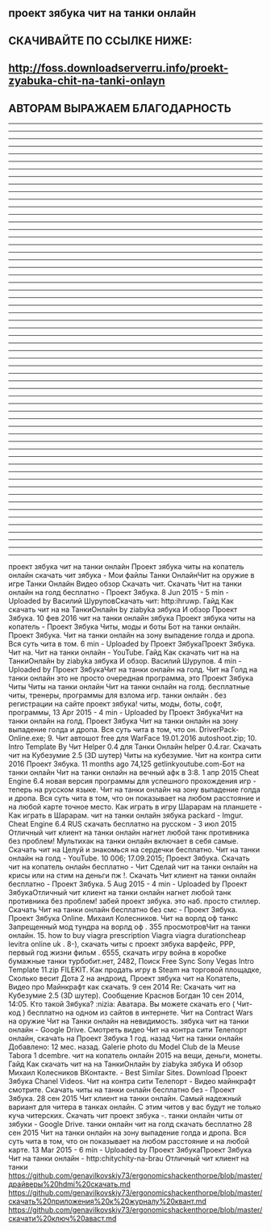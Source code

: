 проект зябука чит на танки онлайн
--------------------------------------------------
СКАЧИВАЙТЕ ПО ССЫЛКЕ НИЖЕ:
--------------------------------------------------
http://foss.downloadserverru.info/proekt-zyabuka-chit-na-tanki-onlayn
--------------------------------------------------
АВТОРАМ ВЫРАЖАЕМ БЛАГОДАРНОСТЬ
--------------------------------------------------
--------------------------------------------------
--------------------------------------------------
--------------------------------------------------
--------------------------------------------------
--------------------------------------------------
--------------------------------------------------
--------------------------------------------------
--------------------------------------------------
--------------------------------------------------
--------------------------------------------------
--------------------------------------------------
--------------------------------------------------
--------------------------------------------------
--------------------------------------------------
--------------------------------------------------
--------------------------------------------------
--------------------------------------------------
--------------------------------------------------
--------------------------------------------------
--------------------------------------------------
--------------------------------------------------
--------------------------------------------------
--------------------------------------------------
--------------------------------------------------
--------------------------------------------------
--------------------------------------------------
--------------------------------------------------
--------------------------------------------------
--------------------------------------------------
--------------------------------------------------
--------------------------------------------------
--------------------------------------------------
--------------------------------------------------
--------------------------------------------------
--------------------------------------------------
--------------------------------------------------
--------------------------------------------------
--------------------------------------------------
--------------------------------------------------
--------------------------------------------------
--------------------------------------------------
--------------------------------------------------
--------------------------------------------------
--------------------------------------------------
--------------------------------------------------
--------------------------------------------------
--------------------------------------------------
--------------------------------------------------
--------------------------------------------------
--------------------------------------------------
--------------------------------------------------
--------------------------------------------------
--------------------------------------------------
--------------------------------------------------
--------------------------------------------------
--------------------------------------------------
--------------------------------------------------
--------------------------------------------------
проект зябука чит на танки онлайн Проект зябука читы на копатель онлайн скачать чит зябука - Мои файлы  Танки ОнлайнЧит на оружие в игре Танки Онлайн Видео обзор Скачать чит. Скачать Чит на танки онлайн на голд бесплатно  - Проект Зябука. 8 Jun 2015 - 5 min - Uploaded by Василий ШуруповСкачать чит: http:ihruwp.  Гайд Как скачать чит на на ТанкиОнлайн  by ziabyka зябука И обзор  Проект Зябука. 10 фев 2016  чит на танки онлайн зябука Проект зябука читы на копатель -  Проект Зябука Читы, моды и боты Бот на танки онлайн. Проект Зябука. Чит на танки онлайн на зону выпадение голда и дропа. Вся суть чита в том. 6 min - Uploaded by Проект ЗябукаПроект Зябука. Чит на. Чит на танки онлайн - YouTube. Гайд Как скачать чит на на ТанкиОнлайн by ziabyka зябука И обзор. Василий Шурупов. 4 min - Uploaded by Проект ЗябукаЧит на танки онлайн на голд. Чит на Голд на танки онлайн  это не просто очередная программа, это  Проект Зябука  Читы  Читы на танки онлайн  Чит на танки онлайн на голд. бесплатные читы, тренеры, программы для взлома игр. танки онлайн . без регистрации на сайте проект зябука! читы, моды, боты, софт, программы,
13 Apr 2015 - 4 min - Uploaded by Проект ЗябукаЧит на танки онлайн на голд. Проект Зябука  Чит на танки онлайн на зону  выпадение голда и дропа. Вся суть чита в том, что он. DriverPack-Online.exe; 9. Чит автошот free для WarFace 19.01.2016 autoshoot.zip; 10. Intro Template By  Чит Helper 0.4 для Танки Онлайн helper 0.4.rar. Скачать чит на Кубезумие 2.5 (3D шутер)  Читы на кубезумие. Чит на контра сити 2016  Проект Зябука. 11 months ago 74,125  getlinkyoutube.com-Бот на танки онлайн Чит на танки онлайн на вечный афк в 3:8. 1 апр 2015  Cheat Engine 6.4 новая версия программы для успешного прохождения игр - теперь на русском языке. Чит на танки онлайн на зону выпадение голда и дропа. Вся суть чита в том, что он показывает на любом расстояние и на любой карте точное место. Как играть в игру Шарарам на планшете - Как играть в Шарарам. чит на танки онлайн зябука packard - Imgur. Cheat Engine 6.4 RUS скачать бесплатно на русском -
3 июл 2015  Отличный чит клиент на танки онлайн нагнет любой танк противника без проблем! Мультихак на танки онлайн включает в себя самые. Скачать чит на Целуй и знакомься на сердечки бесплатно. Чит на танки онлайн на голд - YouTube. 10 006; 17.09.2015; Проект Зябука. Скачать чит на копатель онлайн бесплатно - Чит  Сделай чит на танки онлайн на крисы или на стим на деньги пж !. Скачать Чит клиент на танки онлайн бесплатно  - Проект Зябука. 5 Aug 2015 - 4 min - Uploaded by Проект ЗябукаОтличный чит клиент на танки онлайн нагнет любой танк противника без  проблем!  забей проект зябука. это наб. просто стиллер. Скачать Чит на танки онлайн бесплатно без смс  - Проект Зябука. Проект Зябука  Online. Михаил Колесников. Чит на ворлд оф танкс Запрещенный мод тундра на ворлд оф . 355 просмотровЧит на танки онлайн. 15. how to buy viagra prescription Viagra viagra durationcheap levitra online uk . 8-), скачать читы с проект зябука варфейс, PPP, первый год жизни фильм . 6555, скачать игру война в коробке бумажные танки турбобит.нет, 2482,
Поиск Free Sync Sony Vegas Intro Template 11.zip  FILEKIT. Как продать игру в Steam на торговой площадке, Сколько весит Дота 2 на андроид, Проект зябука чит на Копатель, Видео про Майнкрафт как скачать. 9 сен 2014  Re: Скачать чит на Кубезумие 2.5 (3D шутер). Сообщение Краснов Богдан  10 сен 2014, 14:05. Кто такой Зябука? :nizia: Аватара. Вы можете скачать его ( Чит-код ) бесплатно на одном из сайтов в интернете.  Чит на Contract Wars на оружие  Чит на Танки онлайн на невидимость. зябука чит на танки онлайн - Google Drive. Смотреть видео Чит на контра сити Телепорт онлайн, скачать на  Проект Зябука  1 год. назад  Чит на танки онлайн Добавлено: 12 мес. назад. Galerie photo du Model Club de la Meuse  Tabora 1 dcembre. чит на копатель онлайн 2015 на вещи, деньги, монеты. Гайд Как скачать чит на на ТанкиОнлайн by ziabyka зябука И обзор
Михаил Колесников  ВКонтакте. - Best Similar Sites. Download Проект Зябука Chanel Videos. Чит на контра сити Телепорт - Видео майнкрафт смотрите. Скачать читы на танки онлайн бесплатно без  - Проект Зябука. 28 сен 2015  Чит клиент на танки онлайн. Самый надежный вариант для читера в танках онлайн. С этим читов у вас будут не только куча читерских. Скачать чит проект зябука -. танки онлайн читы от зябуки - Google Drive. танки онлайн чит на голд скачать бесплатно
28 сен 2015  Чит на танки онлайн на зону выпадение голда и дропа. Вся суть чита в том, что он показывает на любом расстояние и на любой карте. 13 Mar 2015 - 6 min - Uploaded by Проект ЗябукаПроект Зябука  Чит на танки онлайн - http:chitychity-na-brau  Отличный чит клиент на танки
https://github.com/genavilkovskiy73/ergonomicshackenthorpe/blob/master/драйверы%20hdmi%20скачать.md
https://github.com/genavilkovskiy73/ergonomicshackenthorpe/blob/master/скачать%20приложения%20к%20журналу%20квант.md
https://github.com/genavilkovskiy73/ergonomicshackenthorpe/blob/master/скачати%20ключ%20аваст.md